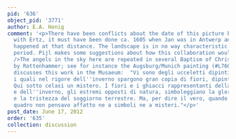 ```yaml
---
pid: '636'
object_pid: '3771'
author: E.A. Honig
comment: '<p>There have been conflicts about the date of this picture but I agree
  with Ertz, it must have been done ca. 1605 when Jan was in Antwerp and the collaboration
  happened at that distance. The landscape is in no way characteristic of Jan''s Italian
  period. Pijl makes some suggestions about how this collaboration would have worked.<br
  />The angels in the sky here are repeated in several Baptism of Christ paintings
  by Rottenhammer; see for instance the Augsburg/Munich painting (#L760).<br />Borromeo
  discusses this work in the Musaeum:  "Vi sono degli ucceletti dipinti dal Rathnamero,
  i quali nel rigore dell''inverno spargono gran copia di fiori, dipinti dal Brueghel.
  Qui sotto celasi un mistero. I fiori e i ghiacci rappresentanti della primavera
  e dell''inverno, gli estremi opposti di natura, simboleggiano la gloria del Cielo
  e la tristezza del soggiorno terrestre. Ma, per dire il vero, quando ordinai il
  quadro non pensavo affatto ne a simboli ne a misteri."</p>'
post_date: June 17, 2012
order: '635'
collection: discussion
---
```


